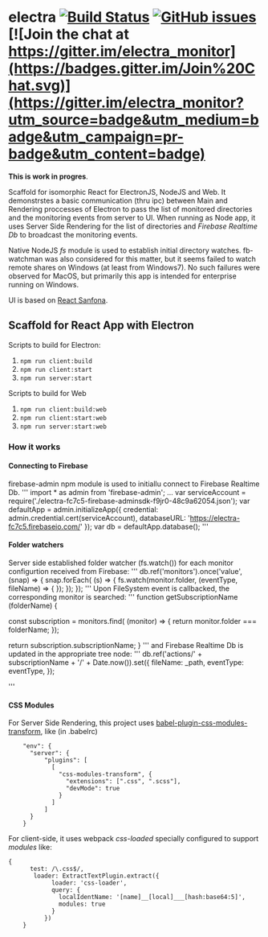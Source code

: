 # electra [![Build Status](https://travis-ci.org/olegkleiman/electra.svg?branch=master)](https://travis-ci.org/olegkleiman/electra) [![GitHub issues](https://img.shields.io/github/issues/olegkleiman/electra.svg)](https://github.com/olegkleiman/electra/issues) [![Join the chat at https://gitter.im/electra_monitor](https://badges.gitter.im/Join%20Chat.svg)](https://gitter.im/electra_monitor?utm_source=badge&utm_medium=badge&utm_campaign=pr-badge&utm_content=badge)

**This is work in progres**. 

Scaffold for isomorphic React for ElectronJS, NodeJS and Web. It demonstrstes a basic communication (thru ipc) between Main and Rendering proccesses of Electron to pass the list of monitored directories and the monitoring events from server to UI. 
When running as Node app, it uses Server Side Rendering for the list of directories and *Firebase Realtime Db* to broadcast the monitoring events.

Native NodeJS *fs* module is used to establish initial directory watches. fb-watchman was also considered for this matter, but it seems failed to watch remote shares on Windows (at least from Windows7). No such failures were observed for MacOS, but primarily this app is intended for enterprise running on Windows. 

UI is based on [React Sanfona](https://github.com/daviferreira/react-sanfona). 

## Scaffold for React App with Electron

Scripts to build for Electron:
1. `npm run client:build`
2. `npm run client:start`
3. `npm run server:start`

Scripts to build for Web
1. `npm run client:build:web`
2. `npm run client:start:web`
3. `npm run server:start:web`

### How it works
#### Connecting to Firebase
firebase-admin npm module is used to initiallu connect to Firebase Realtime Db.
'''
import * as admin from 'firebase-admin';
...
var serviceAccount = require('./electra-fc7c5-firebase-adminsdk-f9jr0-48c9a62054.json');
var defaultApp = admin.initializeApp({
  credential: admin.credential.cert(serviceAccount),
  databaseURL: 'https://electra-fc7c5.firebaseio.com/'
});
var db = defaultApp.database();
'''
#### Folder watchers
Server side established folder watcher (fs.watch()) for each monitor configurtion received from Firebase:
'''
db.ref('monitors').once('value', (snap) => {
    snap.forEach( (s) => {
          fs.watch(monitor.folder,
            (eventType, fileName) => {
            });
    });
});
'''
Upon FileSystem event is callbacked, the corresponding monitor is searched:
'''
function getSubscriptionName (folderName) {

  const subscription = monitors.find( (monitor) => {
    return monitor.folder === folderName;
  });

  return subscription.subscriptionName;
}
'''
and Firebase Realtime Db is updated in the appropriate tree node:
'''
db.ref('actions/' + subscriptionName + '/' + Date.now()).set({
  fileName: _path,
  eventType: eventType,
});

'''
#### CSS Modules
For Server Side Rendering, this project uses [babel-plugin-css-modules-transform](https://github.com/michalkvasnicak/babel-plugin-css-modules-transform), like (in .babelrc)
```
    "env": {
      "server": {
          "plugins": [
            [
              "css-modules-transform", {
                "extensions": [".css", ".scss"],
                "devMode": true
              }
            ]
          ]
      }
    }

```
For client-side, it uses webpack *css-loaded* specially configured to support *modules* like:
```
{
      test: /\.css$/,
       loader: ExtractTextPlugin.extract({
            loader: 'css-loader',
            query: {
              localIdentName: '[name]__[local]___[hash:base64:5]',
              modules: true
            }
          })
    }
```
